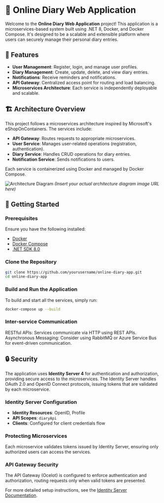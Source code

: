 # 📓 Online Diary Web Application

Welcome to the **Online Diary Web Application** project! This application is a microservices-based system built using .NET 8, Docker, and Docker Compose. It's designed to be a scalable and extensible platform where users can securely manage their personal diary entries.

## 🌟 Features

- **User Management**: Register, login, and manage user profiles.
- **Diary Management**: Create, update, delete, and view diary entries.
- **Notifications**: Receive reminders and notifications.
- **API Gateway**: Centralized access point for routing and load balancing.
- **Microservices Architecture**: Each service is independently deployable and scalable.

## 🏗️ Architecture Overview

This project follows a microservices architecture inspired by Microsoft's eShopOnContainers. The services include:

- **API Gateway**: Routes requests to appropriate microservices.
- **User Service**: Manages user-related operations (registration, authentication).
- **Diary Service**: Handles CRUD operations for diary entries.
- **Notification Service**: Sends notifications to users.

Each service is containerized using Docker and managed by Docker Compose.

![Architecture Diagram](https://user-images.githubusercontent.com/123456789/architecture-diagram.png) *(Insert your actual architecture diagram image URL here)*

## 🚀 Getting Started

### Prerequisites

Ensure you have the following installed:

- [Docker](https://www.docker.com/products/docker-desktop)
- [Docker Compose](https://docs.docker.com/compose/install/)
- [.NET SDK 8.0](https://dotnet.microsoft.com/download/dotnet/8.0)

### Clone the Repository

```bash
git clone https://github.com/yourusername/online-diary-app.git
cd online-diary-app
```

### Build and Run the Application
To build and start all the services, simply run:
```bash
docker-compose up --build
```
### Inter-service Communication
RESTful APIs: Services communicate via HTTP using REST APIs.
Asynchronous Messaging: Consider using RabbitMQ or Azure Service Bus for event-driven communication.

## 🔒 Security

The application uses **Identity Server 4** for authentication and authorization, providing secure access to the microservices. The Identity Server handles OAuth 2.0 and OpenID Connect protocols, issuing tokens that are validated by each microservice.

### Identity Server Configuration

- **Identity Resources**: OpenID, Profile
- **API Scopes**: `diaryApi`
- **Clients**: Configured for client credentials flow

### Protecting Microservices

Each microservice validates tokens issued by Identity Server, ensuring only authorized users can access the services.

### API Gateway Security

The API Gateway (Ocelot) is configured to enforce authentication and authorization, routing requests only when valid tokens are presented.

For more detailed setup instructions, see the [Identity Server Documentation](https://identityserver.io/).
